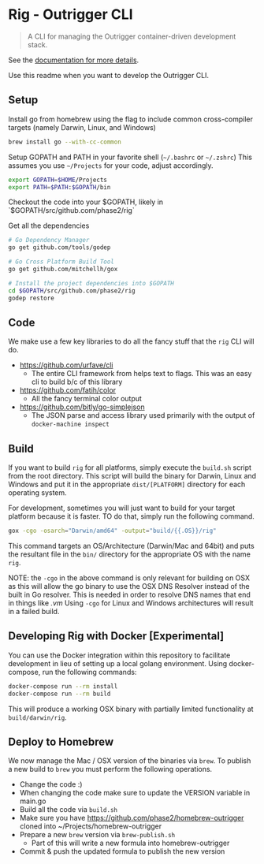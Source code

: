 # Rig - Outrigger CLI

> A CLI for managing the Outrigger container-driven development stack.

See the [documentation for more details](http://docs.outrigger.sh).

Use this readme when you want to develop the Outrigger CLI.

Setup
-----

Install go from homebrew using the flag to include common cross-compiler targets (namely Darwin, Linux, and Windows) 

```bash
brew install go --with-cc-common
```

Setup GOPATH and PATH in your favorite shell (`~/.bashrc` or `~/.zshrc`)
This assumes you use `~/Projects` for your code, adjust accordingly.

```bash
export GOPATH=$HOME/Projects
export PATH=$PATH:$GOPATH/bin
```

Checkout the code into your $GOPATH, likely in `$GOPATH/src/github.com/phase2/rig`

Get all the dependencies

```bash
# Go Dependency Manager
go get github.com/tools/godep

# Go Cross Platform Build Tool
go get github.com/mitchellh/gox

# Install the project dependencies into $GOPATH
cd $GOPATH/src/github.com/phase2/rig
godep restore
```

Code
----

We make use a few key libraries to do all the fancy stuff that the `rig` CLI will do.
 
 * https://github.com/urfave/cli
     * The entire CLI framework from helps text to flags. This was an easy cli to build b/c of this library 
 * https://github.com/fatih/color
     * All the fancy terminal color output
 * https://github.com/bitly/go-simplejson
     * The JSON parse and access library used primarily with the output of `docker-machine inspect` 

Build
-----

If you want to build `rig` for all platforms, simply execute the `build.sh` script from the root 
directory. This script will build the binary for Darwin, Linux and Windows and put it in the appropriate
 `dist/[PLATFORM]` directory for each operating system.

For development, sometimes you will just want to build for your target platform because it is faster. TO
do that, simply run the following command.

```bash
gox -cgo -osarch="Darwin/amd64" -output="build/{{.OS}}/rig"
```
   
This command targets an OS/Architecture (Darwin/Mac and 64bit) and puts the resultant file in the `bin/`
directory for the appropriate OS with the name `rig`.  

NOTE: the `-cgo` in the above command is only relevant for building on OSX as this will allow the go binary
to use the OSX DNS Resolver instead of the built in Go resolver. This is needed in order to resolve DNS names
that end in things like *.vm*  Using `-cgo` for Linux and Windows architectures will result in a failed build.

Developing Rig with Docker [Experimental]
-----------------------------------------

You can use the Docker integration within this repository to facilitate development in lieu of setting up a
local golang environment. Using docker-compose, run the following commands:

```bash
docker-compose run --rm install
docker-compose run --rm build
```

This will produce a working OSX binary with partially limited functionality at `build/darwin/rig`.

Deploy to Homebrew
------------------

We now manage the Mac / OSX version of the binaries via `brew`.  To publish a new build to `brew` you must
perform the following operations.

 - Change the code :)
 - When changing the code make sure to update the VERSION variable in main.go
 - Build all the code via `build.sh`
 - Make sure you have https://github.com/phase2/homebrew-outrigger cloned into ~/Projects/homebrew-outrigger
 - Prepare a new `brew` version via `brew-publish.sh`
    - Part of this will write a new formula into homebrew-outrigger
 - Commit & push the updated formula to publish the new version
